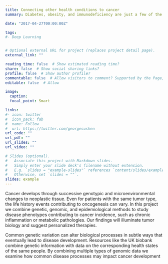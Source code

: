 ```yaml
---
title: Connecting other health conditions to cancer 
summary: Diabetes, obesity, and immunodeficiency are just a few of the health conditions that can impact cancer. Using genomic data, we can learn about disease mechanisms contributing to cancer.

date: "2017-04-27T00:00:00Z"

tags:
#- Deep Learning


# Optional external URL for project (replaces project detail page).
external_link: ""

reading_time: false  # Show estimated reading time?
share: false  # Show social sharing links?
profile: false  # Show author profile?
commentable: false  # Allow visitors to comment? Supported by the Page, Post, and Docs content types.
editable: false  # Allow

image:
  caption: 
  focal_point: Smart

links:
#- icon: twitter
#  icon_pack: fab
#  name: Follow
#  url: https://twitter.com/georgecushen
url_code: ""
url_pdf: ""
url_slides: ""
url_video: ""

# Slides (optional).
#   Associate this project with Markdown slides.
#   Simply enter your slide deck's filename without extension.
#   E.g. `slides = "example-slides"` references `content/slides/example-slides.md`.
#   Otherwise, set `slides = ""`.
slides: example
---
```


Cancer develops through successive genotypic and microenvironmental changes to neoplastic tissue. Even for patients with the same tumor type, the life history events contributing to oncogenesis can vary. In this project we combine genetic, genomic, and epidemiological methods to study disease phenotypes contributing to cancer incidence, such as chronic inflammation or metabolic pathologies. Our findings will illuminate tumor biology and suggest personalized therapies.

Common genetic variation can alter biological processes in subtle ways that eventually lead to disease development. Resources like the UK biobank combine genetic information with data on the corresponding health states of the same people. By combining multiple types of genomic data we examine how common disease processes may impact cancer development

